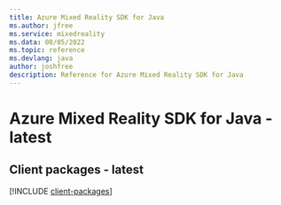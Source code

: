 ```yaml
---
title: Azure Mixed Reality SDK for Java
ms.author: jfree
ms.service: mixedreality
ms.data: 08/05/2022
ms.topic: reference
ms.devlang: java
author: joshfree
description: Reference for Azure Mixed Reality SDK for Java
---
```

# Azure Mixed Reality SDK for Java - latest

## Client packages - latest
[!INCLUDE [client-packages](mixed-reality-client-index.md)]